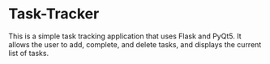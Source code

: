 # Task-Tracker
This is a simple task tracking application that uses Flask and PyQt5. It allows the user to add, complete, and delete tasks, and displays the current list of tasks.

